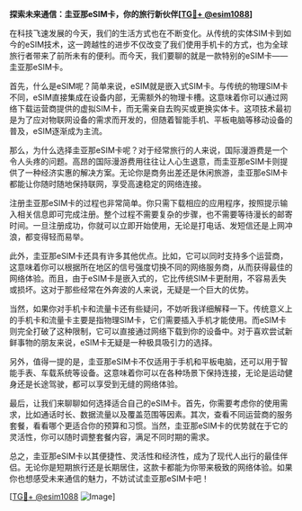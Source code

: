 **探索未来通信：圭亚那eSIM卡，你的旅行新伙伴[[TG💪+ @esim1088](https://t.me/s/esim1088)]**

在科技飞速发展的今天，我们的生活方式也在不断变化。从传统的实体SIM卡到如今的eSIM技术，这一跨越性的进步不仅改变了我们使用手机卡的方式，也为全球旅行者带来了前所未有的便利。而今天，我们要聊的就是一款特别的eSIM卡——圭亚那eSIM卡。

首先，什么是eSIM呢？简单来说，eSIM就是嵌入式SIM卡。与传统的物理SIM卡不同，eSIM直接集成在设备内部，无需额外的物理卡槽。这意味着你可以通过网络下载运营商提供的虚拟SIM卡，而无需亲自去购买或更换实体卡。这项技术最初是为了应对物联网设备的需求而开发的，但随着智能手机、平板电脑等移动设备的普及，eSIM逐渐成为主流。

那么，为什么选择圭亚那eSIM卡呢？对于经常旅行的人来说，国际漫游费是一个令人头疼的问题。高昂的国际漫游费用往往让人心生退意，而圭亚那eSIM卡则提供了一种经济实惠的解决方案。无论你是商务出差还是休闲旅游，圭亚那eSIM卡都能让你随时随地保持联网，享受高速稳定的网络连接。

注册圭亚那eSIM卡的过程也非常简单。你只需下载相应的应用程序，按照提示输入相关信息即可完成注册。整个过程不需要复杂的步骤，也不需要等待漫长的邮寄时间。一旦注册成功，你就可以立即开始使用，无论是打电话、发短信还是上网冲浪，都变得轻而易举。

此外，圭亚那eSIM卡还具有许多其他优点。比如，它可以同时支持多个运营商，这意味着你可以根据所在地区的信号强度切换不同的网络服务商，从而获得最佳的网络体验。而且，由于eSIM卡是嵌入式的，它比传统SIM卡更耐用，不容易丢失或损坏。这对于那些经常在外奔波的人来说，无疑是一个巨大的优势。

当然，如果你对手机卡和流量卡还有些疑问，不妨听我详细解释一下。传统意义上的手机卡和流量卡主要是指物理SIM卡，它们需要插入手机才能使用。而eSIM卡则完全打破了这种限制，它可以直接通过网络下载到你的设备中。对于喜欢尝试新鲜事物的朋友来说，eSIM卡无疑是一种极具吸引力的选择。

另外，值得一提的是，圭亚那eSIM卡不仅适用于手机和平板电脑，还可以用于智能手表、车载系统等设备。这意味着你可以在各种场景下保持连接，无论是运动健身还是长途驾驶，都可以享受到无缝的网络体验。

最后，让我们来聊聊如何选择适合自己的eSIM卡。首先，你需要考虑你的使用需求，比如通话时长、数据流量以及覆盖范围等因素。其次，查看不同运营商的服务套餐，看看哪个更适合你的预算和习惯。当然，圭亚那eSIM卡的优势就在于它的灵活性，你可以随时调整套餐内容，满足不同时期的需求。

总之，圭亚那eSIM卡以其便捷性、灵活性和经济性，成为了现代人出行的最佳伴侣。无论你是短期旅行还是长期居住，这款卡都能为你带来极致的网络体验。如果你也想感受未来通信的魅力，不妨试试圭亚那eSIM卡吧！

[[TG💪+ @esim1088](https://t.me/s/esim1088) ![Image](https://i.postimg.cc/4NQfJmqS/Snipaste-2025-05-13-00-14-12.png)]